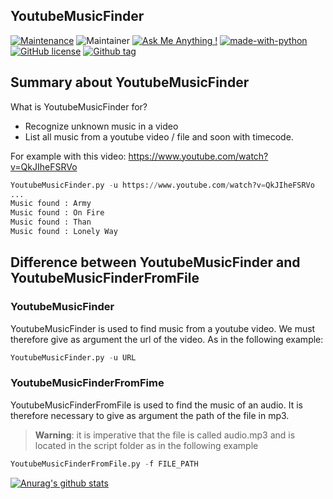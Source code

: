 ## YoutubeMusicFinder

[![Maintenance](https://img.shields.io/badge/Maintained%3F-yes-green.svg)]()
![Maintainer](https://img.shields.io/badge/maintainer-Crocogab-blue)
[![Ask Me Anything !](https://img.shields.io/badge/Ask%20me-anything-1abc9c.svg)](https://github.com/crocogab/YoutubeMusicFinder/issues)
[![made-with-python](https://img.shields.io/badge/Made%20with-Python-1f425f.svg)](https://www.python.org/)
[![GitHub license](https://img.shields.io/github/license/Naereen/StrapDown.js.svg)](https://github.com/crocogab/YoutubeMusicFinder/blob/main/LICENSE)
[![Github tag](https://badgen.net/github/tag/crocogab/YoutubeMusicFinder/)](https://github.com/crocogab/YoutubeMusicFinder/tags)


## Summary about YoutubeMusicFinder

What is YoutubeMusicFinder for?

- Recognize unknown music in a video
- List all music from a youtube video / file and soon with timecode.

For example with this video: https://www.youtube.com/watch?v=QkJIheFSRVo

```python
YoutubeMusicFinder.py -u https://www.youtube.com/watch?v=QkJIheFSRVo
...
Music found : Army
Music found : On Fire
Music found : Than
Music found : Lonely Way
```
## Difference between YoutubeMusicFinder and YoutubeMusicFinderFromFile

### YoutubeMusicFinder
YoutubeMusicFinder is used to find music from a youtube video. We must therefore give as argument the url of the video. 
As in the following example:

```python
YoutubeMusicFinder.py -u URL
```
### YoutubeMusicFinderFromFime

YoutubeMusicFinderFromFile is used to find the music of an audio.
It is therefore necessary to give as argument the path of the file in mp3.

> **Warning**: it is imperative that the file is called audio.mp3 and is located in the script folder
as in the following example

```python
YoutubeMusicFinderFromFile.py -f FILE_PATH
```


[![Anurag's github stats](https://github-readme-stats.vercel.app/api?username=crocogab&theme=blue-green)](https://github.com/crocogab)

